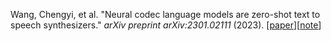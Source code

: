 Wang, Chengyi, et al. "Neural codec language models are zero-shot text to speech synthesizers." _arXiv preprint arXiv:2301.02111_ (2023).
\[[paper](https://arxiv.org/abs/2301.02111)\]\[[note](VALL-E.md)\]

